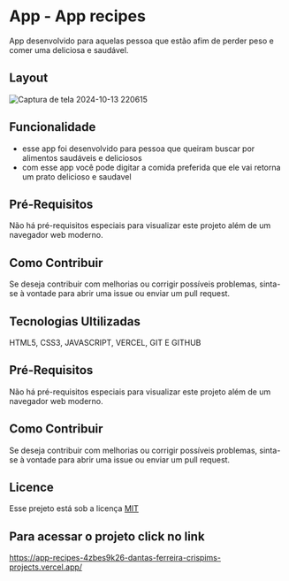 

# App - App recipes

App desenvolvido para aquelas pessoa que estão afim de perder peso e comer uma deliciosa e saudável.
 
## Layout
![Captura de tela 2024-10-13 220615](https://github.com/user-attachments/assets/b0b280f4-6c64-48da-87e0-792ab3598d32)


## Funcionalidade
 - esse app foi desenvolvido para pessoa que queiram buscar por alimentos saudáveis e deliciosos
 - com esse app você pode digitar a comida preferida que ele vai retorna um prato delicioso e saudavel
## Pré-Requisitos
Não há pré-requisitos especiais para visualizar este projeto além de um navegador web moderno.

## Como Contribuir
Se deseja contribuir com melhorias ou corrigir possíveis problemas, sinta-se à vontade para abrir uma issue ou enviar um pull request.

## Tecnologias Ultilizadas

HTML5, CSS3, JAVASCRIPT, VERCEL, GIT E GITHUB


## Pré-Requisitos
Não há pré-requisitos especiais para visualizar este projeto além de um navegador web moderno.

## Como Contribuir
Se deseja contribuir com melhorias ou corrigir possíveis problemas, sinta-se à vontade para abrir uma issue ou enviar um pull request.



## Licence

Esse prejeto está sob a licença [MIT](https://choosealicense.com/licenses/mit/)

## Para acessar o projeto click no link
https://app-recipes-4zbes9k26-dantas-ferreira-crispims-projects.vercel.app/
